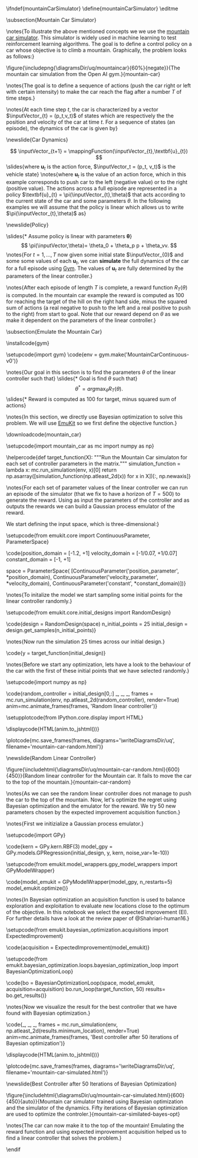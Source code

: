 \ifndef{mountainCarSimulator}
\define{mountainCarSimulator}
\editme

\subsection{Mountain Car Simulator}

\notes{To illustrate the above mentioned concepts we we use the
[mountain car simulator](https://github.com/openai/gym/wiki/MountainCarContinuous-v0). This
simulator is widely used in machine learning to test reinforcement
learning algorithms. The goal is to define a control policy on a car
whose objective is to climb a mountain. Graphically, the problem looks
as follows:}

\figure{\includepng{\diagramsDir/uq/mountaincar}{60%}{negate}}{The mountain car simulation from the Open AI gym.}{mountain-car}

\notes{The goal is to define a sequence of actions (push the car right
or left with certain intensity) to make the car reach the flag after a
number $T$ of time steps.}

\notes{At each time step $t$, the car is characterized by a vector
$\inputVector_{t} = (p_t,v_t)$ of states which are respectively the
the position and velocity of the car at time $t$. For a sequence of
states (an episode), the dynamics of the car is given by}

\newslide{Car Dynamics}

$$
\inputVector_{t+1} = \mappingFunction(\inputVector_{t},\textbf{u}_{t})
$$
\slides{where $\textbf{u}_t$ is the action force, $\inputVector_t = (p_t, v_t)$ is the vehicle state}
\notes{where $\textbf{u}_{t}$ is the value of an action force, which in this example corresponds to push car to the left (negative value) or to the right (positive value). The actions across a full episode are represented in a policy $\textbf{u}_{t} = \pi(\inputVector_{t},\theta)$ that acts according to the current state of the car and some parameters $\theta$. In the following examples we will assume that the policy is linear which allows us to write $\pi(\inputVector_{t},\theta)$ as}


\newslide{Policy}

\slides{* Assume policy is linear with parameters $\boldsymbol{\theta}$}
$$
\pi(\inputVector,\theta)= \theta_0 + \theta_p p + \theta_vv.
$$
\notes{For $t=1,\dots,T$ now given some initial state $\inputVector_{0}$ and some some values of each $\textbf{u}_{t}$, we can **simulate** the full dynamics of the car for a full episode using [Gym](https://gym.openai.com/envs/). The values of 
$\textbf{u}_{t}$ are fully determined by the parameters of the linear controller.}

\notes{After each episode of length $T$ is complete, a reward function $R_{T}(\theta)$ is computed. In the mountain car example the reward is computed as 100 for reaching the target of the hill on the right hand side, minus the squared sum of actions (a real negative to push to the left and a real positive to push to the right) from start to goal.  Note that our reward depend on $\theta$ as we make it dependent on the parameters of the linear controller.}

\subsection{Emulate the Mountain Car}

\installcode{gym}

\setupcode{import gym}
\code{env = gym.make('MountainCarContinuous-v0')}

\notes{Our goal in this section is to find the parameters $\theta$ of the linear controller such that}
\slides{* Goal is find $\theta$ such that}
$$
\theta^* = arg \max_{\theta} R_T(\theta).
$$ 
\slides{* Reward is computed as 100 for target, minus squared sum of actions}

\notes{In this section, we directly use Bayesian optimization to solve this problem. We will use [EmuKit](https://emukit.github.io) so we first define the objective function.}

\downloadcode{mountain_car}

\setupcode{import mountain_car as mc
import numpy as np}


\helpercode{def target_function(X):
	"""Run the Mountain Car simulaton for each set of controller parameters in the matrix."""
    simulation_function = lambda x: mc.run_simulation(env, x)[0]
    return np.asarray([simulation_function(np.atleast_2d(x)) for x in X])[:, np.newaxis]}

\notes{For each set of parameter values of the linear controller we can run an episode of the simulator (that we fix to have a horizon of $T=500$) to generate the reward. Using as input the parameters of the controller and as outputs the rewards we can build a Gaussian process emulator of the reward. 

We start defining the input space, which is three-dimensional:}

\setupcode{from emukit.core import ContinuousParameter, ParameterSpace}

\code{position_domain = [-1.2, +1]
velocity_domain = [-1/0.07, +1/0.07]
constant_domain = [-1, +1]

space = ParameterSpace(
          [ContinuousParameter('position_parameter', *position_domain), 
           ContinuousParameter('velocity_parameter', *velocity_domain),
           ContinuousParameter('constant', *constant_domain)])}

\notes{To initalize the model we start sampling some initial points for the linear controller randomly.}

\setupcode{from emukit.core.initial_designs import RandomDesign}

\code{design = RandomDesign(space)
n_initial_points = 25
initial_design = design.get_samples(n_initial_points)}

\notes{Now run the simulation 25 times across our initial design.}

\code{y = target_function(initial_design)}

\notes{Before we start any optimization, lets have a look to the behaviour of the car with the first of these initial points that we have selected randomly.}

\setupcode{import numpy as np}

\code{random_controller = initial_design[0,:]
_, _, _, frames = mc.run_simulation(env, np.atleast_2d(random_controller), render=True)
anim=mc.animate_frames(frames, 'Random linear controller')}

\setupplotcode{from IPython.core.display import HTML}

\displaycode{HTML(anim.to_jshtml())}

\plotcode{mc.save_frames(frames, 
               diagrams='\writeDiagramsDir/uq', 
			   filename='mountain-car-random.html')}

\newslide{Random Linear Controller}

\figure{\includehtml{\diagramsDir/uq/mountain-car-random.html}{600}{450}}{Random linear controller for the Mountain car. It fails to move the car to the top of the mountain.}{mountain-car-random}

\notes{As we can see the random linear controller does not manage to
push the car to the top of the mountain. Now, let's optimize the
regret using Bayesian optimization and the emulator for the reward. We
try 50 new parameters chosen by the expected improvement acquisition function.}

\notes{First we initizialize a Gaussian process emulator.}

\setupcode{import GPy}

\code{kern = GPy.kern.RBF(3)
model_gpy = GPy.models.GPRegression(initial_design, y, kern, noise_var=1e-10)}

\setupcode{from emukit.model_wrappers.gpy_model_wrappers import GPyModelWrapper}

\code{model_emukit = GPyModelWrapper(model_gpy, n_restarts=5)
model_emukit.optimize()}

\notes{In Bayesian optimization an acquisition function is used to
balance exploration and exploitation to evaluate new locations close
to the optimum of the objective. In this notebook we select the
expected improvement (EI). For further details have a look at the
review paper of @Shahriari-human16.}

\setupcode{from emukit.bayesian_optimization.acquisitions import ExpectedImprovement}

\code{acquisition = ExpectedImprovement(model_emukit)}

\setupcode{from emukit.bayesian_optimization.loops.bayesian_optimization_loop import BayesianOptimizationLoop}

\code{bo = BayesianOptimizationLoop(space, model_emukit, acquisition=acquisition)
bo.run_loop(target_function, 50)
results= bo.get_results()}

\notes{Now we visualize the result for the best controller that we have found with Bayesian optimization.}

\code{_, _, _, frames = mc.run_simulation(env, np.atleast_2d(results.minimum_location), render=True)
anim=mc.animate_frames(frames, 'Best controller after 50 iterations of Bayesian optimization')}

\displaycode{HTML(anim.to_jshtml())}

\plotcode{mc.save_frames(frames, 
               diagrams='\writeDiagramsDir/uq', 
			   filename='mountain-car-simulated.html')}

\newslide{Best Controller after 50 Iterations of Bayesian Optimization}

\figure{\includehtml{\diagramsDir/uq/mountain-car-simulated.html}{600}{450}{auto}}{Mountain car simulator trained using Bayesian optimization and the simulator of the dynamics. Fifty iterations of Bayesian optimization are used to optimize the controler.}{mountain-car-similated-bayes-opt}

\notes{The car can now make it to the top of the mountain! Emulating
the reward function and using expected improvement acquisition helped us to find a linear
controller that solves the problem.}

\endif
